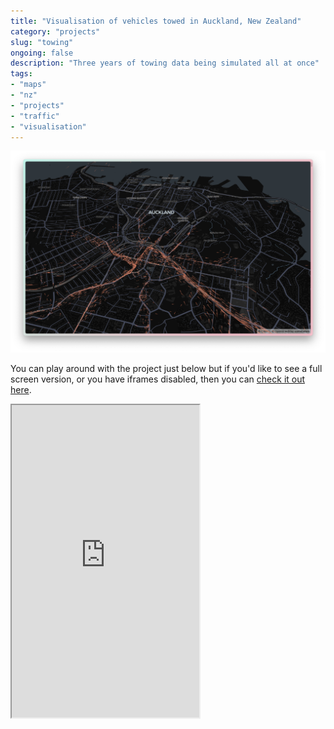 ```yaml
---
title: "Visualisation of vehicles towed in Auckland, New Zealand"
category: "projects"
slug: "towing"
ongoing: false
description: "Three years of towing data being simulated all at once"
tags:
- "maps"
- "nz"
- "projects"
- "traffic"
- "visualisation"
---
```


![A screenshot of the towing.utf9k.net website. A map of the city of Auckland, New Zealand is visible with lots of little orange streaks visible on the map. Each streak represents a vehicle that was towed over a 3 year period. Each streak is in motion, heading to where they were towed to.](website.png)

<!-- Writing something here -->

You can play around with the project just below but if you'd like to see a full screen version, or you have iframes disabled, then you can [check it out here](https://towing.utf9k.net).

<iframe src="https://towing.utf9k.net" style="height: 500px;" allowfullscreen></iframe>
